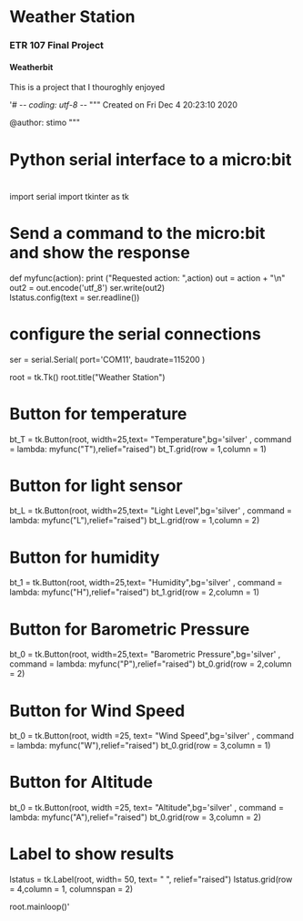 # Weather Station
### ETR 107 Final Project
#### Weatherbit
This is a project that I thouroghly enjoyed

'# -*- coding: utf-8 -*-
"""
Created on Fri Dec  4 20:23:10 2020

@author: stimo
"""

# Python serial interface to a micro:bit
#
import serial
import tkinter as tk

# Send a command to the micro:bit and show the response
def myfunc(action):
   print ("Requested action: ",action)
   out = action + "\n"
   out2 = out.encode('utf_8')
   ser.write(out2)   
   lstatus.config(text = ser.readline())

# configure the serial connections
ser = serial.Serial(
    port='COM11',
    baudrate=115200
)

root = tk.Tk()
root.title("Weather Station")

# Button for temperature 
bt_T = tk.Button(root, width=25,text= "Temperature",bg='silver' ,
  command = lambda: myfunc("T"),relief="raised")
bt_T.grid(row = 1,column = 1)

# Button for light sensor 
bt_L = tk.Button(root, width=25,text= "Light Level",bg='silver' ,
  command = lambda: myfunc("L"),relief="raised")
bt_L.grid(row = 1,column = 2)

# Button for humidity
bt_1 = tk.Button(root, width=25,text= "Humidity",bg='silver' ,
  command = lambda: myfunc("H"),relief="raised")
bt_1.grid(row = 2,column = 1)

# Button for Barometric Pressure
bt_0 = tk.Button(root, width=25,text= "Barometric Pressure",bg='silver' ,
  command = lambda: myfunc("P"),relief="raised")
bt_0.grid(row = 2,column = 2)

# Button for Wind Speed
bt_0 = tk.Button(root, width =25, text= "Wind Speed",bg='silver' ,
   command = lambda: myfunc("W"),relief="raised")
bt_0.grid(row = 3,column = 1)

# Button for Altitude
bt_0 = tk.Button(root, width =25, text= "Altitude",bg='silver' ,
   command = lambda: myfunc("A"),relief="raised")
bt_0.grid(row = 3,column = 2)


# Label to show results
lstatus = tk.Label(root, width= 50, text= "                 ", relief="raised")
lstatus.grid(row = 4,column = 1,  columnspan = 2)

root.mainloop()'
